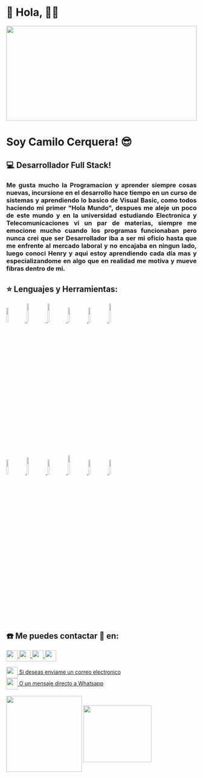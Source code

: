 # 👋 Hola, 👨‍💻

<img width="100%" height="250px"  src="https://www.intensadigital.com/storage/servicios/diseno-desarrollo-web/desarrollo-web.png">

# Soy Camilo Cerquera! 😎

## 💻 Desarrollador Full Stack!  

<h3 style='text-align: justify'> Me gusta mucho la Programacion y aprender siempre cosas nuevas, incursione en el desarrollo hace tiempo en un curso de sistemas y aprendiendo lo basico de Visual Basic, como todos haciendo mi primer "Hola Mundo", despues me aleje un poco de este mundo y en la universidad estudiando Electronica y Telecomunicaciones vi un par de materias, siempre me emocione mucho cuando los programas funcionaban pero nunca crei que ser Desarrollador iba a ser mi oficio hasta que me enfrente al mercado laboral y no encajaba en ningun lado, luego conoci Henry y aqui estoy aprendiendo cada día mas y especializandome en algo que en realidad me motiva y mueve fibras dentro de mi.
</h3>
    <!---
Keltuzad29/Keltuzad29 is a ✨ special ✨ repository because its `README.md` (this file) appears on your GitHub profile.
You can click the Preview link to take a look at your changes.
--->

## :star: Lenguajes y Herramientas:

<p>
  <a href="https://lenguajehtml.com/html/">  
  <code><img width="10%" src="https://www.vectorlogo.zone/logos/w3_html5/w3_html5-ar21.svg"></code>
  </a>
  <a href="https://lenguajecss.com/css/">
  <code><img width="10%" height="50px" src="https://1000marcas.net/wp-content/uploads/2021/02/CSS-Logo.png"></code>
  </a>  
  <a href="https://lenguajejs.com/javascript/">
  <code><img width="10%" height="50px" src="https://anthoncode.com/wp-content/uploads/2019/01/javascript-logo-png.png"></code>
  </a>

  <a href="https://git-scm.com/doc">
  <code><img width="10%" src="https://www.vectorlogo.zone/logos/git-scm/git-scm-ar21.svg"></code>
  </a>
  <a href="https://getbootstrap.com/docs/4.1/getting-started/introduction/">
<code><img width="10%" src="https://www.vectorlogo.zone/logos/getbootstrap/getbootstrap-ar21.svg"></code>
  </a>
<a href="https://docs.github.com/es">
  <code><img width="10%" height="50px" src="https://github.githubassets.com/images/modules/logos_page/Octocat.png"></code>
  </a>
  <br />
<a href="https://es.reactjs.org/docs/getting-started.html">
  <code><img width="10%" src="https://www.vectorlogo.zone/logos/reactjs/reactjs-ar21.svg"></code>
  </a>
<a href="https://es.redux.js.org/">
  <code><img width="10%" height="45" src="https://cdn.worldvectorlogo.com/logos/redux.svg"></code>
  </a>
<a href="https://nodejs.org/es/docs/">
  <code><img width="10%" src="https://www.vectorlogo.zone/logos/nodejs/nodejs-ar21.svg"></code>
  </a>
<a href="https://expressjs.com/es/">
  <code><img  width="10%" height="50px" src="https://www.sohamkamani.com/static/65137ed3c844d05124dcfdab28263c21/express-routing-logo.png"></code>
  </a>
<a href="https://www.postgresql.org/docs/">
  <code><img width="10%" src="https://www.vectorlogo.zone/logos/postgresql/postgresql-ar21.svg"></code>
  </a>
<a href="https://sequelize.org/">
  <code><img width="10%" src="https://www.vectorlogo.zone/logos/sequelizejs/sequelizejs-ar21.svg"></code>
  </a>
  <br />
</p>

&nbsp;

<h2>☎️ Me puedes contactar 📳 en: </h2>

<p>
    <a href="https://www.linkedin.com/in/camilo-cerquera/">
      <img align="center" src="https://cdn.jsdelivr.net/npm/simple-icons@3.0.1/icons/linkedin.svg" height="30" width="30" />
    </a>
    <a href="https://www.facebook.com/C.Cerquera" target="_blank" rel="noreferrer">
       <img align="center" src="https://cdn.jsdelivr.net/npm/simple-icons@3.0.1/icons/facebook.svg" height="30" width="30" />
     </a>
    <a href="https://twitter.com/CamiloACerquera?s=09">
      <img align="center" src="https://cdn.jsdelivr.net/npm/simple-icons@3.0.1/icons/twitter.svg" height="30" width="30" />
    </a>
    <a href="https://github.com/Keltuzad29">
      <img align="center" src="https://cdn.jsdelivr.net/npm/simple-icons@3.0.1/icons/github.svg" height="30" width="30" />
    </a>
<p/>

<a href="mailto:c.cerquera.123@gmail.com">
<img align="center" src="https://cdn.jsdelivr.net/npm/simple-icons@3.0.1/icons/gmail.svg" height="30" width="30" />
Si deseas enviame un correo electronico
</a>
</br>
<a href="https://wa.link/w08q71">
<img align="center" src="https://cdn.jsdelivr.net/npm/simple-icons@3.0.1/icons/whatsapp.svg" height="30" width="30" />
O un mensaje directo a Whatsapp
</a>
</br>
</br>
<img align="center" src="https://user-images.githubusercontent.com/81599890/131208135-2448171b-a5f0-4bfc-82ab-67eb9c3a6d0b.png" height="200" width="200" />
<a href="https://wa.link/w08q71"> <img align="center" src="https://dermotrain.com/wp-content/uploads/2019/08/w.png" height="150" width="180" /></a>
